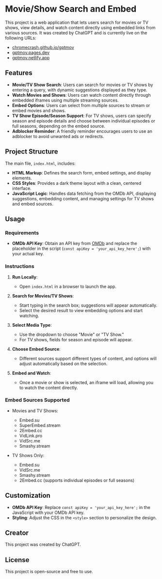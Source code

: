 # Movie/Show Search and Embed

This project is a web application that lets users search for movies or TV shows, view details, and watch content directly using embedded links from various sources. It was created by ChatGPT and is currently live on the following URLs:

- [chromecrash.github.io/gptmov](https://chromecrash.github.io/gptmov)
- [gptmov.pages.dev](https://gptmov.pages.dev)
- [gptmov.netlify.app](https://gptmov.netlify.app/)

## Features

- **Movie/TV Show Search**: Users can search for movies or TV shows by entering a query, with dynamic suggestions displayed as they type.
- **Watch Movies and Shows**: Users can watch content directly through embedded iframes using multiple streaming sources.
- **Embed Options**: Users can select from multiple sources to stream or embed movies and shows.
- **TV Show Episode/Season Support**: For TV shows, users can specify season and episode details and choose between individual episodes or full seasons, depending on the embed source.
- **Adblocker Reminder**: A friendly reminder encourages users to use an adblocker to avoid unwanted ads or redirects.

## Project Structure

The main file, `index.html`, includes:
- **HTML Markup**: Defines the search form, embed settings, and display elements.
- **CSS Styles**: Provides a dark theme layout with a clean, centered interface.
- **JavaScript Logic**: Handles data fetching from the OMDb API, displaying suggestions, embedding content, and managing settings for TV shows and embed sources.

## Usage

### Requirements

- **OMDb API Key**: Obtain an API key from [OMDb](https://www.omdbapi.com/) and replace the placeholder in the script (`const apiKey = 'your_api_key_here';`) with your actual key.

### Instructions

1. **Run Locally**:
   - Open `index.html` in a browser to launch the app.

2. **Search for Movies/TV Shows**:
   - Start typing in the search box; suggestions will appear automatically.
   - Select the desired result to view embedding options and start watching.

3. **Select Media Type**:
   - Use the dropdown to choose "Movie" or "TV Show."
   - For TV shows, fields for season and episode will appear.

4. **Choose Embed Source**:
   - Different sources support different types of content, and options will adjust automatically based on the selection.

5. **Embed and Watch**:
   - Once a movie or show is selected, an iframe will load, allowing you to watch the content directly.

### Embed Sources Supported

- Movies and TV Shows:
  - Embed.su
  - SuperEmbed.stream
  - 2Embed.cc
  - VidLink.pro
  - VidSrc.me
  - Smashy.stream

- TV Shows Only:
  - Embed.su
  - VidSrc.me
  - Smashy.stream
  - 2Embed.cc (supports individual episodes or full seasons)

## Customization

- **OMDb API Key**: Replace `const apiKey = 'your_api_key_here';` in the JavaScript with your OMDb API key.
- **Styling**: Adjust the CSS in the `<style>` section to personalize the design.

## Creator

This project was created by ChatGPT.

## License

This project is open-source and free to use.
